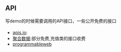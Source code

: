 ## API

写demo的时候需要调用的API接口，一些公开免费的接口

####
 
- [apis.io](//apis.io/):
- [聚合数据](https://www.juhe.cn/):部分免费,充值类的接口收费
- [programmableweb](https://www.programmableweb.com/)